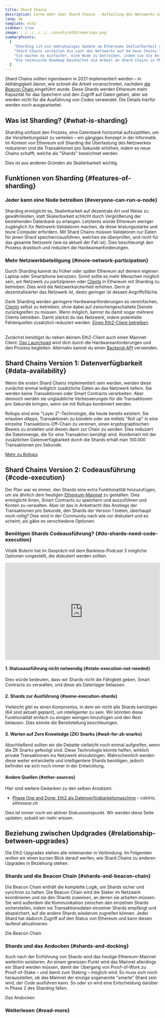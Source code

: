 ```yaml
---
title: Shard Chains
description: Lerne mehr über Shard Chains – Aufteilung des Netzwerks um Ethereum mehr Kapazität für Transaktionen zu verleihen und es leichter zum Laufen zu bringen.
lang: de
template: eth2
sidebar: true
image: ../../../../../assets/eth2/newrings.png
summaryPoints:
  [
    "Sharding ist ein mehrphasiges Update um Ethereums Skalierbarkeit und Kapazität zu erhöhen.",
    "Shard Chains verteilen die Last des Netzwerks auf 64 neue Chains.",
    "Sie machen es einfacher, eine Node zu betreiben, indem sie die Anforderungen an die Hardware niedrig halten.",
    "Die technische Roadmap beinhaltet die Arbeit an Shard Chains in Phase 1 und möglicherweise Phase 2.",
  ]
---
```


<UpgradeStatus date="~2021">
    Shard Chains sollten irgendwann in 2021 implementiert werden – in Abhängigkeit davon, wie schnell die Arbeit voranschreitet, nachdem <a href="/eth2/beacon-chain/"> die Beacon Chain </a> eingeführt wurde. Diese Shards werden Ethereum mehr Kapazität für das Speichern und den Zugriff auf Daten geben, aber sie werden nicht für die Ausführung von Codes verwendet. Die Details hierfür werden noch ausgearbeitet.
</UpgradeStatus>

## Was ist Sharding? {#what-is-sharding}

Sharding umfasst den Prozess, eine Datenbank horizontal aufzusplitten, um die Verarbeitungslast zu verteilen – ein gängiges Konzept in der Informatik. Im Kontext von Ethereum soll Sharding die Überlastung des Netzwerkes reduzieren und die Transaktionen pro Sekunde erhöhen, indem es neue Chains schafft, welche als "Shards" bezeichnet werden.

Dies ist aus anderen Gründen als Skalierbarkeit wichtig.

## Funktionen von Sharding {#features-of-sharding}

### Jeder kann eine Node betreiben {#everyone-can-run-a-node}

Sharding ermöglicht es, Skalierbarkeit auf dezentrale Art und Weise zu gewährleisten, statt Skalierbarkeit schlicht durch Vergrößerung der bestehenden Datenbank zu erlangen. Letzteres würde Ethereum weniger zugänglich für Netzwerk-Validatoren machen, da diese leistungsstarke und teure Computer erfordern. Mit Shard Chains müssen Validatoren nur Daten für jenen Shard speichern/ausführen, welchen sie überprüfen, und nicht für das gesamte Netzwerk (wie es aktuell der Fall ist). Dies beschleunigt den Prozess drastisch und reduziert die Hardwareanforderungen.

### Mehr Netzwerkbeteiligung {#more-network-participation}

Durch Sharding kannst du früher oder später Ethereum auf deinem eigenen Laptop oder Smartphone benutzen. Somit sollte es mehr Menschen möglich sein, am Netzwerk zu partizipieren oder [Clients](/developers/docs/nodes-and-clients/) in Ethereum mit Sharding zu betreiben. Dies wird die Netzwerksicherheit erhöhen. Denn je dezentralisierter das Netzwerk ist, desto geringer ist dessen Angriffsfläche.

Dank Sharding werden geringere Hardwareanforderungen es vereinfachen, [Clients](/developers/docs/nodes-and-clients/) selbst zu betreiben, ohne dabei auf zwischengeschaltete Dienste zurückgreifen zu müssen. Wenn möglich, kannst du damit sogar mehrere Clients betreiben. Damit stärkst du das Netzwerk, indem potentielle Fehlerquellen zusätzlich reduziert werden. [Einen Eth2-Client betreiben](/eth2/get-involved/).

<br />

<InfoBanner isWarning={true}>
  Zunächst benötigst du neben deinem Eth2-Client auch einen Mainnet-Client. <a href="https://launchpad.ethereum.org" target="_blank">Das Launchpad</a> wird dich durch die Hardwareanforderungen und den Prozess begleiten. Alternativ kannst du einen <a href="/en/developers/docs/apis/backend/#available-libraries">Backend-API</a> verwenden.
</InfoBanner>

## Shard Chains Version 1: Datenverfügbarkeit {#data-availability}

Wenn die ersten Shard Chains implementiert sein werden, werden diese zunächst einmal lediglich zusätzliche Daten an das Netzwerk liefern. Sie werden keine Transaktionen oder Smart Contracts verarbeiten. Aber dennoch werden sie unglaubliche Verbesserungen für die Transaktionen pro Sekunde bringen, wenn sie mit Rollups kombiniert werden.

Rollups sind eine "Layer 2"-Technologie, die heute bereits existiert. Sie erlauben dApps, Transaktionen zu bündeln oder sie mittels "Roll up" in eine einzelne Transaktions-Off-Chain zu vereinen, einen kryptographischen Beweis zu erstellen und diesen dann zur Chain zu senden. Dies reduziert die Datenmenge, die für eine Transaktion benötigt wird. Kombiniert mit der zusäzlichen Datenverfügbarkeit durch die Shards erhält man 100.000 Transaktionen pro Sekunde.

[Mehr zu Rollups](/developers/docs/scaling/layer-2-rollups/)

## Shard Chains Version 2: Codeausführung {#code-execution}

Der Plan war es immer, den Shards eine extra Funktionalität hinzuzufügen, um sie ähnlich dem heutigen [Ethereum-Mainnet](/glossary/#mainnet) zu gestalten. Dies ermöglicht ihnen, Smart Contracts zu speichern und auszuführen und Konten zu verwalten. Aber ist das in Anbetracht des Anstiegs der Transaktionen pro Sekunde, den Shards der Version 1 bieten, überhaupt noch nötig? Dies wird in der Community nach wie vor diskutiert und es scheint, als gäbe es verschiedene Optionen.

### Benötigen Shards Codeausführung? {#do-shards-need-code-execution}

Vitalik Buterin hat im Gespräch mit dem Bankless-Podcast 3 mögliche Optionen vorgestellt, die diskutiert werden sollten.

<iframe width="100%" height="315" src="https://www.youtube.com/embed/-R0j5AMUSzA?start=5841" frameborder="0" allow="accelerometer; autoplay; clipboard-write; encrypted-media; gyroscope; picture-in-picture" allowfullscreen mark="crwd-mark"></iframe>

#### 1. Statusausführung nicht notwendig {#state-execution-not-needed}

Dies würde bedeuten, dass wir Shards nicht die Fähigkeit geben, Smart Contracts zu verwalten, und diese als Datenlager belassen.

#### 2. Shards zur Ausführung {#some-execution-shards}

Vielleicht gibt es einen Kompromiss, in dem wir nicht alle Shards benötigen (64 sind aktuell geplant), um intelligenter zu sein. Wir könnten diese Funktionalität einfach zu einigen wenigen hinzufügen und den Rest belassen. Dies könnte die Bereitstellung beschleunigen.

#### 3. Warten auf Zero Knowledge (ZK) Snarks {#wait-for-zk-snarks}

Abschließend sollten wir die Debatte vielleicht noch einmal aufgreifen, wenn die ZK Snarks gefestigt sind. Diese Technologie könnte helfen, wirklich private Transaktionen ins Netzwerk einzubringen. Wahrscheinlich werden diese weiter entwickelte und intelligentere Shards benötigen, jedoch befinden sie sich noch immer in der Entwicklung.

#### Andere Quellen {#other-sources}

Hier sind weitere Gedanken zu den selben Ansätzen:

- [Phase One and Done: Eth2 als Datenverfügbarkeitsmaschine](https://ethresear.ch/t/phase-one-and-done-eth2-as-a-data-availability-engine/5269/8) – _cdetrio, ethresear.ch_

Dies ist immer noch ein aktiver Diskussionspunkt. Wir werden diese Seite updaten, sobald wir mehr wissen.

## Beziehung zwischen Updgrades {#relationship-between-upgrades}

Die Eth2-Upgrades stehen alle miteinander in Verbindung. Im Folgenden wollen wir einen kurzen Blick darauf werfen, wie Shard Chains zu anderen Upgrades in Beziehung stehen.

### Shards und die Beacon Chain {#shards-and-beacon-chain}

Die Beacon Chain enthält die komplette Logik, um Shards sicher und synchron zu halten. Die Beacon Chain wird die Staker im Netzwerk koordinieren und sie den Shards zuweisen, an denen sie arbeiten müssen. Sie wird außerdem die Kommunikation zwischen den einzelnen Shards sicherstellen, indem sie Transaktionsdaten einzelner Shards empfängt und abspeichert, auf die andere Shards wiederum zugreifen können. Jeder Shard hat dadurch Zugriff auf den Status von Ethereum und kann diesen laufend aktualisieren.

<ButtonLink to="/eth2/beacon-chain/">Die Beacon Chain</ButtonLink>

### Shards und das Andocken {#shards-and-docking}

Auch nach der Einführung von Shards wird das heutige Ethereum-Mainnet weiterhin existieren. An einem gewissen Punkt wird das Mainnet allerdings ein Shard werden müssen, damit der Übergang von Proof-of-Work zu Proof-of-Stake – und damit zum Staking – möglich wird. Es muss sich noch herausstellen, ob das Mainnet der einzige sogenannte "smarte" Shard sein wird, der Code ausführen kann. So oder so wird eine Entscheidung darüber in Phase 2 des Sharding fallen.

<ButtonLink to="/eth2/merge/">Das Andocken</ButtonLink>

<Divider />

### Weiterlesen {#read-more}

<Eth2ShardChainsList />
